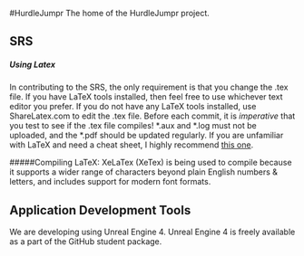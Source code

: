 #HurdleJumpr
The home of the HurdleJumpr project.

## SRS

##### Using Latex

In contributing to the SRS, the only requirement is that you change the .tex file. If you have LaTeX tools installed, then feel free to use whichever text editor you prefer. If you do not have any LaTeX tools installed, use ShareLatex.com to edit the .tex file. Before each commit, it is _imperative_ that you test to see if the .tex file compiles! \*.aux and \*.log  must not be uploaded, and the \*.pdf should be updated regularly. If you are unfamiliar with LaTeX and need a cheat sheet, I highly recommend [this one](http://www.stdout.org/~winston/latex/latexsheet-a4.pdf).

#####Compiling LaTeX:
XeLaTex (XeTex) is being used to compile because it supports a wider range of characters beyond plain English numbers & letters, and includes support for modern font formats.

## Application Development Tools

We are developing using Unreal Engine 4. Unreal Engine 4 is freely available as a part of the GitHub student package. 
